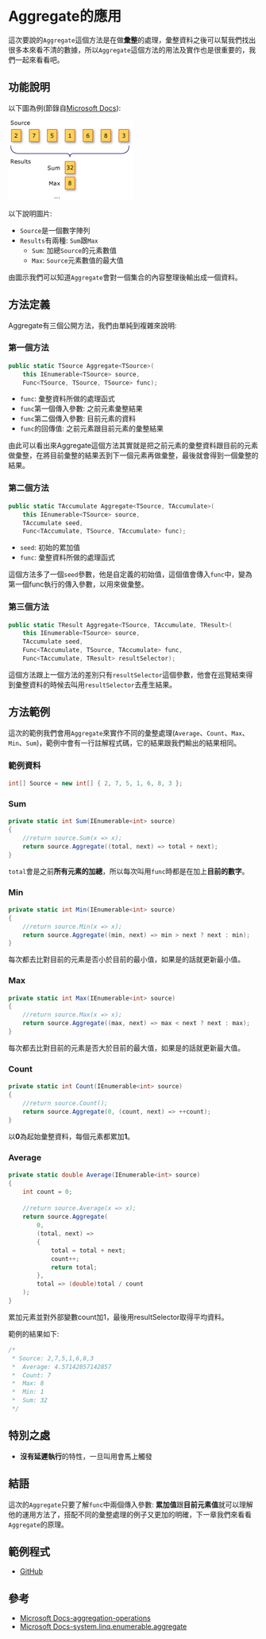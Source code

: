 # Aggregate的應用

這次要說的`Aggregate`這個方法是在做**彙整**的處理，彙整資料之後可以幫我們找出很多本來看不清的數據，所以`Aggregate`這個方法的用法及實作也是很重要的，我們一起來看看吧。

## 功能說明

以下圖為例(節錄自[Microsoft Docs](https://docs.microsoft.com/en-us/dotnet/csharp/programming-guide/concepts/linq/aggregation-operations)):

![aggregaet](image/28_HowToUseAggregate/linq_aggregation.png)

以下說明圖片:

* `Source`是一個數字陣列
* `Results`有兩種: `Sum`跟`Max`
    * `Sum`: 加總`Source`的元素數值
    * `Max`: `Source`元素數值的最大值

由圖示我們可以知道`Aggregate`會對一個集合的內容整理後輸出成一個資料。

## 方法定義

Aggregate有三個公開方法，我們由單純到複雜來說明:

### 第一個方法

```C#
public static TSource Aggregate<TSource>(
    this IEnumerable<TSource> source,
    Func<TSource, TSource, TSource> func);
```

* `func`: 彙整資料所做的處理函式
* `func`第一個傳入參數: 之前元素彙整結果
* `func`第二個傳入參數: 目前元素的資料
* `func`的回傳值: 之前元素跟目前元素的彙整結果

由此可以看出來Aggregate這個方法其實就是把之前元素的彙整資料跟目前的元素做彙整，在將目前彙整的結果丟到下一個元素再做彙整，最後就會得到一個彙整的結果。

### 第二個方法

```C#
public static TAccumulate Aggregate<TSource, TAccumulate>(
    this IEnumerable<TSource> source,
    TAccumulate seed,
    Func<TAccumulate, TSource, TAccumulate> func);
```

* `seed`: 初始的累加值
* `func`: 彙整資料所做的處理函式

這個方法多了一個`seed`參數，他是自定義的初始值，這個值會傳入`func`中，變為第一個func執行的傳入參數，以用來做彙整。

### 第三個方法

```C#
public static TResult Aggregate<TSource, TAccumulate, TResult>(
    this IEnumerable<TSource> source,
    TAccumulate seed,
    Func<TAccumulate, TSource, TAccumulate> func,
    Func<TAccumulate, TResult> resultSelector);
```

這個方法跟上一個方法的差別只有`resultSelector`這個參數，他會在巡覽結束得到彙整資料的時候去叫用`resultSelector`去產生結果。

## 方法範例

這次的範例我們會用`Aggregate`來實作不同的彙整處理(`Average`、`Count`、`Max`、`Min`、`Sum`)，範例中會有一行註解程式碼，它的結果跟我們輸出的結果相同。

### 範例資料

```C#
int[] Source = new int[] { 2, 7, 5, 1, 6, 8, 3 };
```

### Sum

```C#
private static int Sum(IEnumerable<int> source)
{
    //return source.Sum(x => x);
    return source.Aggregate((total, next) => total + next);
}
```

`total`會是之前**所有元素的加總**，所以每次叫用`func`時都是在加上**目前的數字**。

### Min

```C#
private static int Min(IEnumerable<int> source)
{
    //return source.Min(x => x);
    return source.Aggregate((min, next) => min > next ? next : min);
}
```

每次都去比對目前的元素是否小於目前的最小值，如果是的話就更新最小值。

### Max

```C#
private static int Max(IEnumerable<int> source)
{
    //return source.Max(x => x);
    return source.Aggregate((max, next) => max < next ? next : max);
}
```

每次都去比對目前的元素是否大於目前的最大值，如果是的話就更新最大值。

### Count

```C#
private static int Count(IEnumerable<int> source)
{
    //return source.Count();
    return source.Aggregate(0, (count, next) => ++count);
}
```

以**0**為起始彙整資料，每個元素都累加**1**。

### Average

```C#
private static double Average(IEnumerable<int> source)
{
    int count = 0;

    //return source.Average(x => x);
    return source.Aggregate(
        0,
        (total, next) =>
        {
            total = total + next;
            count++;
            return total;
        },
        total => (double)total / count
    );
}
```

累加元素並對外部變數count加1，最後用resultSelector取得平均資料。

範例的結果如下:

```C#
/*
 * Source: 2,7,5,1,6,8,3
 *  Average: 4.57142857142857
 *  Count: 7
 *  Max: 8
 *  Min: 1
 *  Sum: 32
 */
```

## 特別之處

* **沒有延遲執行**的特性，一旦叫用會馬上觸發

## 結語

這次的`Aggregate`只要了解`func`中兩個傳入參數: **累加值**跟**目前元素值**就可以理解他的運用方法了，搭配不同的彙整處理的例子又更加的明確，下一章我們來看看`Aggregate`的原理。

## 範例程式

* [GitHub]()

## 參考

* [Microsoft Docs-aggregation-operations](https://docs.microsoft.com/en-us/dotnet/csharp/programming-guide/concepts/linq/aggregation-operations)
* [Microsoft Docs-system.linq.enumerable.aggregate](https://docs.microsoft.com/en-us/dotnet/api/system.linq.enumerable.aggregate?view=netframework-4.7.1)